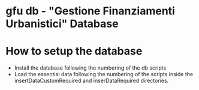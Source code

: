 # gfu db -  "Gestione Finanziamenti Urbanistici" Database

# How to setup the database

- Install the database following the numbering of the db scripts
- Load the essential data  following the numbering of the scripts inside the insertDataCustomRequired and inserDataRequired directories.

 

